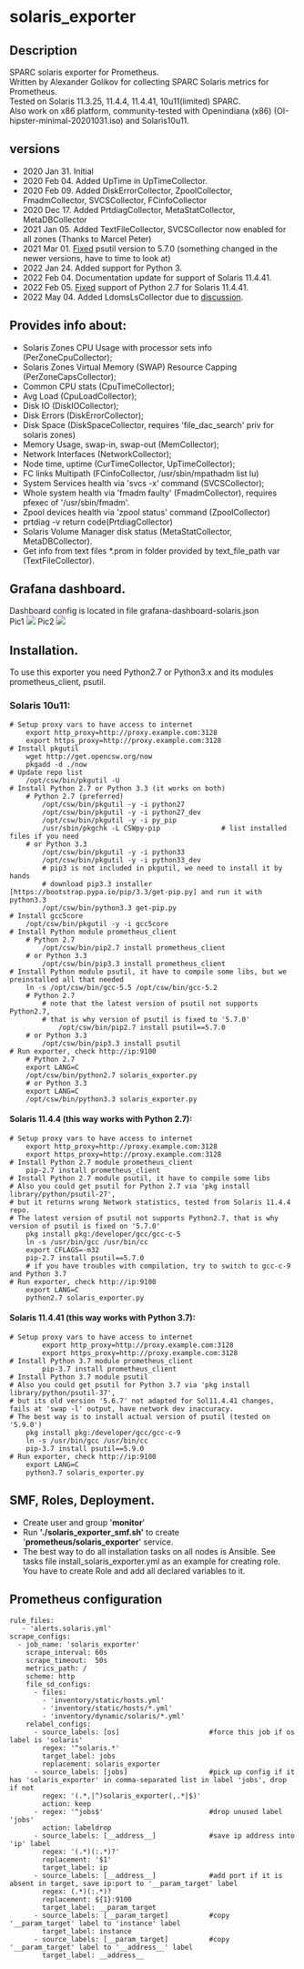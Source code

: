 # solaris_exporter

## Description
SPARC solaris exporter for Prometheus.   
Written by Alexander Golikov for collecting SPARC Solaris metrics for Prometheus.  
Tested on Solaris 11.3.25, 11.4.4, 11.4.41, 10u11(limited) SPARC.  
Also work on x86 platform, community-tested with Openindiana (x86) (OI-hipster-minimal-20201031.iso) and Solaris10u11. 

## versions
 - 2020 Jan 31. Initial  
 - 2020 Feb 04. Added UpTime in UpTimeCollector.  
 - 2020 Feb 09. Added DiskErrorCollector, ZpoolCollector, FmadmCollector, SVCSCollector, FCinfoCollector    
 - 2020 Dec 17. Added PrtdiagCollector, MetaStatCollector, MetaDBCollector
 - 2021 Jan 05. Added TextFileCollector, SVCSCollector now enabled for all zones (Thanks to Marcel Peter)
 - 2021 Mar 01. [Fixed](https://github.com/n27051538/solaris_exporter/issues/4) psutil version to 5.7.0 (something changed in the newer versions, have to time to look at)
 - 2022 Jan 24. Added support for Python 3.
 - 2022 Feb 04. Documentation update for support of Solaris 11.4.41.
 - 2022 Feb 05. [Fixed](https://github.com/n27051538/solaris_exporter/issues/7) support of Python 2.7 for Solaris 11.4.41.
 - 2022 May 04. Added LdomsLsCollector due to [discussion](https://github.com/n27051538/solaris_exporter/discussions/11).
    
    
## Provides info about:
  - Solaris Zones CPU Usage with processor sets info (PerZoneCpuCollector);
  - Solaris Zones Virtual Memory (SWAP) Resource Capping (PerZoneCapsCollector);
  - Common CPU stats (CpuTimeCollector);
  - Avg Load (CpuLoadCollector);
  - Disk IO (DiskIOCollector);
  - Disk Errors (DiskErrorCollector);
  - Disk Space (DiskSpaceCollector, requires 'file_dac_search' priv for solaris zones)
  - Memory Usage, swap-in, swap-out (MemCollector);
  - Network Interfaces (NetworkCollector);
  - Node time, uptime (CurTimeCollector, UpTimeCollector);
  - FC links Multipath (FCinfoCollector, /usr/sbin/mpathadm list lu)
  - System Services health via 'svcs -x' command (SVCSCollector);
  - Whole system health via 'fmadm faulty' (FmadmCollector), requires pfexec of '/usr/sbin/fmadm'.
  - Zpool devices health via 'zpool status' command (ZpoolCollector)
  - prtdiag -v return code(PrtdiagCollector)
  - Solaris Volume Manager disk status (MetaStatCollector, MetaDBCollector).
  - Get info from text files *.prom in folder provided by text_file_path var (TextFileCollector).

## Grafana dashboard.
Dashboard config is located in file grafana-dashboard-solaris.json  
Pic1
![](sol-exporter-graph1.jpg)
Pic2
![](sol-exporter-graph2.jpg)

## Installation. 
To use this exporter you need Python2.7 or Python3.x and its modules prometheus_client, psutil.
 
### Solaris 10u11:  
    # Setup proxy vars to have access to internet  
        export http_proxy=http://proxy.example.com:3128  
        export https_proxy=http://proxy.example.com:3128  
    # Install pkgutil  
        wget http://get.opencsw.org/now   
        pkgadd -d ./now   
    # Update repo list  
        /opt/csw/bin/pkgutil -U  
    # Install Python 2.7 or Python 3.3 (it works on both)  
        # Python 2.7 (preferred)  
            /opt/csw/bin/pkgutil -y -i python27  
            /opt/csw/bin/pkgutil -y -i python27_dev  
            /opt/csw/bin/pkgutil -y -i py_pip  
            /usr/sbin/pkgchk -L CSWpy-pip               # list installed files if you need  
        # or Python 3.3  
            /opt/csw/bin/pkgutil -y -i python33  
            /opt/csw/bin/pkgutil -y -i python33_dev  
            # pip3 is not included in pkgutil, we need to install it by hands  
            # download pip3.3 installer [https://bootstrap.pypa.io/pip/3.3/get-pip.py] and run it with python3.3  
            /opt/csw/bin/python3.3 get-pip.py  
    # Install gcc5core  
        /opt/csw/bin/pkgutil -y -i gcc5core  
    # Install Python module prometheus_client  
        # Python 2.7  
            /opt/csw/bin/pip2.7 install prometheus_client  
        # or Python 3.3  
            /opt/csw/bin/pip3.3 install prometheus_client  
    # Install Python module psutil, it have to compile some libs, but we preinstalled all that needed  
        ln -s /opt/csw/bin/gcc-5.5 /opt/csw/bin/gcc-5.2  
        # Python 2.7  
            # note that the latest version of psutil not supports Python2.7,  
            # that is why version of psutil is fixed to '5.7.0'  
                /opt/csw/bin/pip2.7 install psutil==5.7.0  
        # or Python 3.3  
            /opt/csw/bin/pip3.3 install psutil  
    # Run exporter, check http://ip:9100  
        # Python 2.7  
        export LANG=C  
        /opt/csw/bin/python2.7 solaris_exporter.py  
        # or Python 3.3  
        export LANG=C  
        /opt/csw/bin/python3.3 solaris_exporter.py  
 
 
#### Solaris 11.4.4 (this way works with Python 2.7):  
    # Setup proxy vars to have access to internet  
        export http_proxy=http://proxy.example.com:3128  
        export https_proxy=http://proxy.example.com:3128  
    # Install Python 2.7 module prometheus_client  
        pip-2.7 install prometheus_client  
    # Install Python 2.7 module psutil, it have to compile some libs  
    # Also you could get psutil for Python 2.7 via 'pkg install library/python/psutil-27',  
    # but it returns wrong Network statistics, tested from Solaris 11.4.4 repo.  
    # The latest version of psutil not supports Python2.7, that is why version of psutil is fixed on '5.7.0'  
        pkg install pkg:/developer/gcc/gcc-c-5  
        ln -s /usr/bin/gcc /usr/bin/cc  
        export CFLAGS=-m32  
        pip-2.7 install psutil==5.7.0  
        # if you have troubles with compilation, try to switch to gcc-c-9 and Python 3.7   
    # Run exporter, check http://ip:9100  
        export LANG=C  
        python2.7 solaris_exporter.py  
 
 
#### Solaris 11.4.41 (this way works with Python 3.7):  
    # Setup proxy vars to have access to internet  
            export http_proxy=http://proxy.example.com:3128  
            export https_proxy=http://proxy.example.com:3128  
    # Install Python 3.7 module prometheus_client  
            pip-3.7 install prometheus_client  
    # Install Python 3.7 module psutil  
    # Also you could get psutil for Python 3.7 via 'pkg install library/python/psutil-37',  
    # but its old version '5.6.7' not adapted for Sol11.4.41 changes, fails at 'swap -l' output, have network dev inaccuracy. 
    # The best way is to install actual version of psutil (tested on '5.9.0')   
        pkg install pkg:/developer/gcc/gcc-c-9  
        ln -s /usr/bin/gcc /usr/bin/cc  
        pip-3.7 install psutil==5.9.0  
    # Run exporter, check http://ip:9100  
        export LANG=C  
        python3.7 solaris_exporter.py  


## SMF, Roles, Deployment. 
 - Create user and group '**monitor**'
 - Run **'./solaris_exporter_smf.sh'** to create '**prometheus/solaris_exporter**' service.
 - The best way to do all installation tasks on all nodes is Ansible. See tasks file install_solaris_exporter.yml as an example for creating role. You have to create Role and add all declared variables to it.
 
 
## Prometheus configuration
    rule_files:
       - 'alerts.solaris.yml'
    scrape_configs:
      - job_name: 'solaris_exporter'
        scrape_interval: 60s
        scrape_timeout:  50s
        metrics_path: /
        scheme: http
        file_sd_configs:
          - files:
            - 'inventory/static/hosts.yml'
            - 'inventory/static/hosts/*.yml'
            - 'inventory/dynamic/solaris/*.yml'
        relabel_configs:
          - source_labels: [os]                      #force this job if os label is 'solaris'
            regex: '^solaris.*'
            target_label: jobs
            replacement: solaris_exporter
          - source_labels: [jobs]                    #pick up config if it has 'solaris_exporter' in comma-separated list in label 'jobs', drop if not
            regex: '(.*,|^)solaris_exporter(,.*|$)'
            action: keep
          - regex: '^jobs$'                          #drop unused label 'jobs'
            action: labeldrop
          - source_labels: [__address__]             #save ip address into 'ip' label
            regex: '(.*)(:.*)?'
            replacement: '$1'
            target_label: ip
          - source_labels: [__address__]             #add port if it is absent in target, save ip:port to '__param_target' label
            regex: (.*)(:.*)?
            replacement: ${1}:9100
            target_label: __param_target
          - source_labels: [__param_target]          #copy '__param_target' label to 'instance' label
            target_label: instance
          - source_labels: [__param_target]          #copy '__param_target' label to '__address__' label
            target_label: __address__

